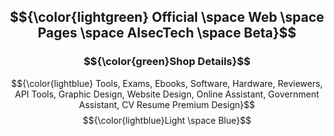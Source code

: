 ## $${\color{lightgreen} Official \space Web \space Pages \space AlsecTech \space Beta}$$ 
### $${\color{green}Shop Details}$$

$${\color{lightblue} Tools, Exams, Ebooks, Software, Hardware, Reviewers, API Tools, Graphic Design, Website Design, Online Assistant, Government Assistant, CV Resume Premium Design}$$ 
$${\color{lightblue}Light \space Blue}$$
